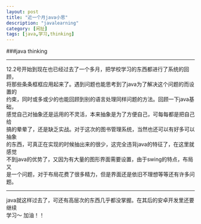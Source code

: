 ```yaml
---
layout: post
title: "近一个月java小思"
description: "javalearning"
category: [闲扯]
tags: [java,学习,thinking]
---
```


###java thinking
***
12.2号开始到现在也已经过去了一个多月，把学校学习的东西都进行了系统的回顾，   
将那些条条框框应用起来了。遇到问题也能思考到了java为了解决这个问题的而设置的  
约束，同时或多或少的也能回顾到别的语言处理同样问题的方法。回顾一下java基础，    
感觉自己对抽象还是运用的不灵活，本来抽象是为了方便自己，可每每都是把自己给      
搞的晕晕了，还是缺乏实战。对于这次的图书管理系统，当然也还可以有好多可以抽象     
的东西，可真正在实现的时候抽出来的很少，这完全违背java的特征了，在这里就感觉     
不到java的优势了，又因为有大量的图形界面需要设置，由于swing的特点，布局又       
是一个问题，对于布局花费了很多精力，但是界面还是依旧不理想等等还有许多问题。      
***
java就这样过去了，可还有高层次的东西几乎都没掌握。在其后的安卓开发里还要继续        
学习～ 加油！！



